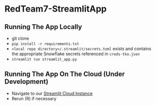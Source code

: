 # RedTeam7-StreamlitApp

## Running The App Locally
* git clone
* `pip install -r requirements.txt`
* `<local repo directory>/.streamlit/secrets.toml` exists and contains the appropriate Snowflake secrets referenced in `creds-tko.json`
* `streamlit run streamlit_app.py`

## Running The App On The Cloud (Under Development)
* Navigate to our [Streamlit Cloud Instance](https://sfc-gh-jshaffer-redteam7-streamlitapp-streamlit-app-ktk5m4.streamlitapp.com/)
* Rerun (R) if necessary
